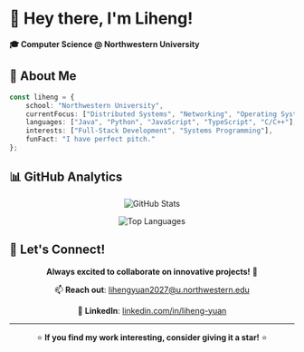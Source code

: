 # 👋 Hey there, I'm Liheng!

<div align="left">
  
  **🎓 Computer Science @ Northwestern University**
  
</div>

## 🚀 About Me

```typescript
const liheng = {
    school: "Northwestern University",
    currentFocus: ["Distributed Systems", "Networking", "Operating Systems"],
    languages: ["Java", "Python", "JavaScript", "TypeScript", "C/C++"],
    interests: ["Full-Stack Development", "Systems Programming"],
    funFact: "I have perfect pitch."
};
```

## 📊 GitHub Analytics

<div align="center">
  
  ![GitHub Stats](https://github-readme-stats.vercel.app/api?username=Andy2887&theme=radical&show_icons=true&hide_border=true&count_private=true)

  ![Top Languages](https://github-readme-stats.vercel.app/api/top-langs/?username=Andy2887&theme=radical&show_icons=true&hide_border=true&layout=compact)

  <!-- ![GitHub Activity Graph](https://github-readme-activity-graph.vercel.app/graph?username=Andy2887&theme=react-dark&hide_border=true) -->
  
</div>

## 🤝 Let's Connect!

<div align="center">
  
  **Always excited to collaborate on innovative projects!** 🚀
  
  📫 **Reach out**: [lihengyuan2027@u.northwestern.edu](mailto:lihengyuan2027@u.northwestern.edu)
  
  💼 **LinkedIn**: [linkedin.com/in/liheng-yuan](https://www.linkedin.com/in/liheng-yuan/)
  
  ---
  
  ⭐ **If you find my work interesting, consider giving it a star!** ⭐
  
</div>
